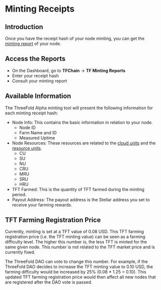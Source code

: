 <h1>Minting Receipts</h1>

## Introduction

Once you have the receipt hash of your node minting, you can get the [minting report](../../dashboard/tfchain/tf_minting_reports.md) of your node.

## Access the Reports

- On the Dashboard, go to **TFChain** -> **TF Minting Reports**
- Enter your receipt hash
- Consult your minting report

## Available Information

The ThreeFold Alpha minting tool will present the following information for each minting receipt hash:

- Node Info: This contains the basic information in relation to your node.
  - Node ID
  - Farm Name and ID
  - Measured Uptime
- Node Resources: These resources are related to the [cloud units](../../../knowledge_base/cloud/cloudunits.md) and the [resource units](../../../knowledge_base/cloud/resource_units_calc_cloudunits.md).
  - CU
  - SU
  - NU
  - CRU
  - MRU
  - SRU
  - HRU
- TFT Farmed: This is the quantity of TFT farmed during the minting period.
- Payout Address: The payout address is the Stellar address you set to receive your farming rewards.

## TFT Farming Registration Price

Currently, minting is set at a TFT value of 0.08 USD. This TFT farming registration price (i.e. the TFT minting value) can be seen as a farming difficulty level. The higher this number is, the less TFT is minted for the same given node. This number is not related to the TFT market price and is currently fixed. 

The ThreeFold DAO can vote to change this number. For example, if the ThreeFold DAO decides to increase the TFT minting value to 0.10 USD, the farming difficulty would be increased by 25% (0.08 * 1.25 = 0.10). This updated TFT farming registration price would then affect all new nodes that are registered after the DAO vote is passed.

<!-- NOTE: This is removed from the new dashboard, but might be brought back.

## Introduction

You can easily consult minting receipts of all your 3Nodes on the ThreeFold Dashboard to get essential minting information of your 3Nodes and your ThreeFold farm. With your minting receipt hash, you can then query the ThreeFold Alpha minting tool for further minting information.

## Download Minting Receipts of Your Farm

You can download minting receipts of your whole farm directly on the ThreeFold Dashboard.

- On the [ThreeFold Dashboard](https://dashboard.grid.tf/), go to **TFChain** -> **TF Minting Reports**
- In the section **Your Farms**, on the left of your **Farm ID**, click on the down arrow button
- Click on **Download Minting Receipts**

## Download Minting Receipts of a 3Node

You can download minting receipts of a single 3Node directly on the ThreeFold Dashboard.

- On the [ThreeFold Dashboard](https://dashboard.grid.tf/), go to **Portal** -> **Farms**
- In the section **Your Farm Nodes**, on the left of your **Node ID**, click on the down arrow button
- Click on **Node Statistics**
- Click on **Download Node Receipt**

## Minting Receipts Information

The minting receipts contain the following information:

- Minting: <minting_receipt_hash>
- start: <start of minting period>
- end: <end of minting period>
- TFT: <TFT minted by the 3Node>
- Cloud Units: <3Node Resources>

## Alpha Minting Tool

You can query additional minting information by using the [Dashboard Alpha Minting tool](https://dashboard.grid.tf/other/minting).

- Download the minting receipts of your farm or of a single 3Node
- Copy a minting receipt hash
- Open the ThreeFold Alpha Minting tool by clicking on **Minting** on the left-side [ThreeFold Dashboard](https://dashboard.grid.tf/) menu
- Paste the minting receipt hash

The ThreeFold Alpha minting tool will present the following information for each minting receipt hash:

- Node ID
- Farm Name
- Measured Uptime
- Node Resources
  - CU
  - SU
  - NU
  - CRU
  - MRU
  - SRU
  - HRU
- TFT Farmed
- Payout Address

-->